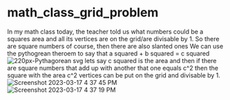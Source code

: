 # math_class_grid_problem
In my math class today, the teacher told us what numbers could be a squares area and all its vertices are on the grid/are divisable by 1. So there are square numbers of course, then there are also slanted ones 
We can use the pythogrean theroem to say that a squared + b squared = c squared![220px-Pythagorean svg](https://user-images.githubusercontent.com/69127002/226056076-b9179adf-46c1-427d-9dab-10c83d4fcb16.png)
lets say c squared is the area and then if there are square numbers that add up with another  that one equals c^2 then the square with the area c^2 vertices can be put on the grid and divisable by 1.
![Screenshot 2023-03-17 4 37 45 PM](https://user-images.githubusercontent.com/69127002/226069981-458e7dc1-30a7-4d03-b8c1-197a3573fcc2.png)
![Screenshot 2023-03-17 4 37 19 PM](https://user-images.githubusercontent.com/69127002/226070023-4ebc8fbf-9619-45e1-89a0-81eedde83f46.png)
